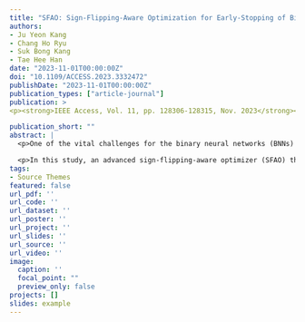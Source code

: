 ```yaml
---
title: "SFAO: Sign-Flipping-Aware Optimization for Early-Stopping of Binarized Neural Networks"
authors:
- Ju Yeon Kang
- Chang Ho Ryu
- Suk Bong Kang
- Tae Hee Han
date: "2023-11-01T00:00:00Z"
doi: "10.1109/ACCESS.2023.3332472"
publishDate: "2023-11-01T00:00:00Z"
publication_types: ["article-journal"]
publication: >
<p><strong>IEEE Access, Vol. 11, pp. 128306-128315, Nov. 2023</strong></p>

publication_short: ""
abstract: |
  <p>One of the vital challenges for the binary neural networks (BNNs) is improving their inference performance by expanding their data representation capabilities for figuring out delicate patterns and nuances in the data. Addressing the explosive computational demands on neural network training is essential to guarantee sustainable development and scalable deployment. However, mitigating the increase in the computational cost during the training phase is critical for ensuring sustainability and scalability during deployment.</p>

  <p>In this study, an advanced sign-flipping-aware optimizer (SFAO) that focuses on BNNs was introduced to diminish the computational burden. SFAO balanced the model performance and computational cost through sign-flipping-aware updating rules throughout the training of BNNs. SFAO optimizer, tailored for BNNs with binary weight-specific updating rules, considerably reduced the computing resources needed for training on the CIFAR-10 dataset. Specifically, it surpassed the conventional full-precision updating rule by reducing the total instruction count by 21.89%. In contrast, SFAO showed a marginal 0.44% decline in the image classification accuracy relative to the updating rules for the full-precision parameters. Furthermore, the implementation of early stopping using the sign flip rate led to a notable reduction of 9.37% in the average computation time per network for the ImageNet dataset.</p>
tags:
- Source Themes
featured: false
url_pdf: ''
url_code: ''
url_dataset: ''
url_poster: ''
url_project: ''
url_slides: ''
url_source: ''
url_video: ''
image:
  caption: ''
  focal_point: ""
  preview_only: false
projects: []
slides: example
---
```


